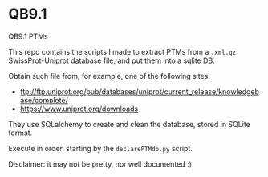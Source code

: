 # QB9.1

QB9.1 PTMs

This repo contains the scripts I made to extract PTMs from a `.xml.gz` SwissProt-Uniprot database file, and put them into a sqlite DB.

Obtain such file from, for example, one of the following sites:

* ftp://ftp.uniprot.org/pub/databases/uniprot/current_release/knowledgebase/complete/
* https://www.uniprot.org/downloads

They use SQLalchemy to create and clean the database, stored in SQLite format.

Execute in order, starting by the `declarePTMdb.py` script.

Disclaimer: it may not be pretty, nor well documented :)
